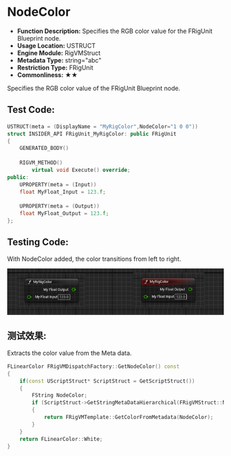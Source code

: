 # NodeColor

- **Function Description:** Specifies the RGB color value for the FRigUnit Blueprint node.
- **Usage Location:** USTRUCT
- **Engine Module:** RigVMStruct
- **Metadata Type:** string="abc"
- **Restriction Type:** FRigUnit
- **Commonliness:** ★★

Specifies the RGB color value of the FRigUnit Blueprint node.

## Test Code:

```cpp
USTRUCT(meta = (DisplayName = "MyRigColor",NodeColor="1 0 0"))
struct INSIDER_API FRigUnit_MyRigColor: public FRigUnit
{
	GENERATED_BODY()

	RIGVM_METHOD()
		virtual void Execute() override;
public:
	UPROPERTY(meta = (Input))
	float MyFloat_Input = 123.f;

	UPROPERTY(meta = (Output))
	float MyFloat_Output = 123.f;
};
```

## Testing Code:

With NodeColor added, the color transitions from left to right.

![Untitled](Untitled.png)

## 测试效果:

Extracts the color value from the Meta data.

```cpp
FLinearColor FRigVMDispatchFactory::GetNodeColor() const
{
	if(const UScriptStruct* ScriptStruct = GetScriptStruct())
	{
		FString NodeColor;
		if (ScriptStruct->GetStringMetaDataHierarchical(FRigVMStruct::NodeColorMetaName, &NodeColor))
		{
			return FRigVMTemplate::GetColorFromMetadata(NodeColor);
		}
	}
	return FLinearColor::White;
}

```